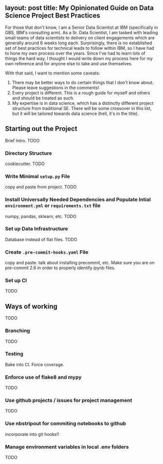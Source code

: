 
layout: post
title: My Opinionated Guide on Data Science Project Best Practices
---

For those that don't know, I am a Senior Data Scientist at IBM (specifically in GBS, IBM's consulting arm). As a Sr. Data Scientist, I am tasked with leading small teams of data scientists to delivery on client engagements which are generally around 6 weeks long each. Surprisingly, there is no established set of best practices for technical leads to follow within IBM, so I have had to hone my own process over the years. Since I've had to learn lots of things the hard way, I thought I would write down my process here for my own reference and for anyone else to take and use themselves.

With that said, I want to mention some caveats:
1. There may be better ways to do certain things that I don't know about. Please leave suggestions in the comments!
2. Every project is different. This is a rough guide for myself and others and should be treated as such.
3. My expertise is in data science, which has a distinctly different project structure from traditional SE. There will be some crossover in this list, but it will be tailored towards data science (hell, it's in the title).

## Starting out the Project
Brief Intro. TODO

### Directory Structure
cookiecutter. TODO

### Write Minimal `setup.py` File
copy and paste from project. TODO

### Install Universally Needed Dependencies and Populate Intial `environment.yml` or `requirements.txt` file
numpy, pandas, sklearn, etc. TODO

### Set up Data Infrastructure
Database instead of flat files. TODO

### Create `.pre-commit-hooks.yaml` File
copy and paste. talk about installing precommit, etc. Make sure you are on pre-commit 2.6 in order to properly identify ipynb files.

### Set up CI
TODO

## Ways of working
TODO

### Branching
TODO

### Testing
Bake into CI. Force coverage.

### Enforce use of flake8 and mypy
TODO

### Use github projects / issues for project management
TODO

### Use nbstripout for commiting notebooks to github
incorporate into git hooks!!

### Manage environment variables in local .env folders
TODO
